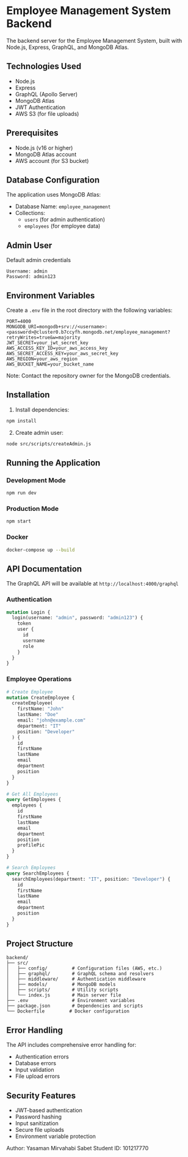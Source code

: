 # Employee Management System Backend

The backend server for the Employee Management System, built with Node.js, Express, GraphQL, and MongoDB Atlas.

## Technologies Used

- Node.js
- Express
- GraphQL (Apollo Server)
- MongoDB Atlas
- JWT Authentication
- AWS S3 (for file uploads)

## Prerequisites

- Node.js (v16 or higher)
- MongoDB Atlas account
- AWS account (for S3 bucket)

## Database Configuration

The application uses MongoDB Atlas:
- Database Name: `employee_management`
- Collections: 
  - `users` (for admin authentication)
  - `employees` (for employee data)

## Admin User

Default admin credentials 
```
Username: admin
Password: admin123
```

## Environment Variables

Create a `.env` file in the root directory with the following variables:

```env
PORT=4000
MONGODB_URI=mongodb+srv://<username>:<password>@cluster0.b7ccyfh.mongodb.net/employee_management?retryWrites=true&w=majority
JWT_SECRET=your_jwt_secret_key
AWS_ACCESS_KEY_ID=your_aws_access_key
AWS_SECRET_ACCESS_KEY=your_aws_secret_key
AWS_REGION=your_aws_region
AWS_BUCKET_NAME=your_bucket_name
```

Note: Contact the repository owner for the MongoDB credentials.

## Installation

1. Install dependencies:
```bash
npm install
```

2. Create admin user:
```bash
node src/scripts/createAdmin.js
```

## Running the Application

### Development Mode
```bash
npm run dev
```

### Production Mode
```bash
npm start
```

### Docker
```bash
docker-compose up --build
```

## API Documentation

The GraphQL API will be available at `http://localhost:4000/graphql`

### Authentication

```graphql
mutation Login {
  login(username: "admin", password: "admin123") {
    token
    user {
      id
      username
      role
    }
  }
}
```

### Employee Operations

```graphql
# Create Employee
mutation CreateEmployee {
  createEmployee(
    firstName: "John"
    lastName: "Doe"
    email: "john@example.com"
    department: "IT"
    position: "Developer"
  ) {
    id
    firstName
    lastName
    email
    department
    position
  }
}

# Get All Employees
query GetEmployees {
  employees {
    id
    firstName
    lastName
    email
    department
    position
    profilePic
  }
}

# Search Employees
query SearchEmployees {
  searchEmployees(department: "IT", position: "Developer") {
    id
    firstName
    lastName
    email
    department
    position
  }
}
```

## Project Structure

```
backend/
├── src/
│   ├── config/         # Configuration files (AWS, etc.)
│   ├── graphql/        # GraphQL schema and resolvers
│   ├── middleware/     # Authentication middleware
│   ├── models/         # MongoDB models
│   ├── scripts/        # Utility scripts
│   └── index.js        # Main server file
├── .env                # Environment variables
├── package.json        # Dependencies and scripts
└── Dockerfile         # Docker configuration
```

## Error Handling

The API includes comprehensive error handling for:
- Authentication errors
- Database errors
- Input validation
- File upload errors

## Security Features

- JWT-based authentication
- Password hashing
- Input sanitization
- Secure file uploads
- Environment variable protection


Author: 
Yasaman Mirvahabi Sabet
Student ID: 101217770